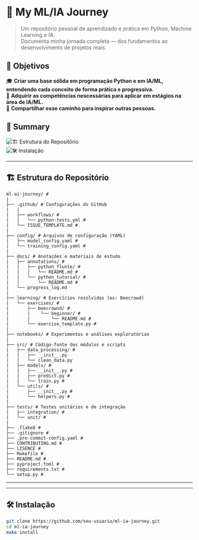# 🐍 My ML/IA Journey

> Um repositório pessoal de aprendizado e prática em Python, Machine Learning e IA.  
> Documenta minha jornada completa — dos fundamentos ao desenvolvimento de projetos reais.

## 🎯 Objetivos

🎓 **Criar uma base sólida em programação Python e em IA/ML, entendendo cada conceito de forma prática e progressiva.**  
💼 **Adquirir as competẽncias nescessárias para aplicar em estágios na área de IA/ML.**  
🌟 **Compartilhar esse caminho para inspirar outras pessoas.**

## 📌 Summary

![🏗️ Estrutura do Repositório](https://github.com/joaohgp-dev/ml-ai-journey/tree/main?tab=readme-ov-file#%EF%B8%8F-estrutura-do-reposit%C3%B3rio)  
![🛠️ Instalação](https://github.com/joaohgp-dev/ml-ai-journey#%EF%B8%8F-instala%C3%A7%C3%A3o)
![]()
![]()

---

## 🏗️ Estrutura do Repositório
```
ml-ai-journey/ #  
|  
├── .github/ # Configurações do GitHub  
|   |  
|   ├── workflows/ #  
|   |   └── python-tests.yml #  
|   └── ISSUE_TEMPLATE.md #  
|  
├── config/ # Arquivos de configuração (YAML)  
|   ├── model_config.yaml #  
|   └── training_config.yaml #  
|  
├── docs/ # Anotações e materiais de estudo  
|   ├── annotations/ #  
|   |   ├── python_flunte/ #  
|   |   |   └── README.md #  
|   |   └── python_tutorial/ #  
|   |       └── README.md #  
|   └── progress_log.md  
|  
├── learning/ # Exercícios resolvidos (ex: Beecrowd)  
|   └── exercises/ #  
|       ├── beecrownd/ #  
|       |    └── beginner/ #  
|       |        └── README.md #  
|       └── exercise_template.py #  
|
├── notebooks/ # Experimentos e análises exploratórias  
|
├── src/ # Código-fonte dos módulos e scripts  
|   ├── data_processing/ #  
|   |   ├── __init__.py  
|   |   └── clean_data.py
|   ├── models/ #
|   |   ├── __init__.py #
|   |   ├── predict.py #
|   |   └── train.py #
|   └── utils/ #
|       ├── __init__.py #
|       └── helpers.py #
|  
├── tests/ # Testes unitários e de integração  
|   ├── integration/ #
|   └── unit/ #
|
├── .flake8 #
├── .gitignore #
├── .pre-commit-config.yaml #
├── CONTRIBUTING.md #
├── LISENCE #
├── Makefile #
├── README.md #
├── pyproject.toml #
├── requirements.txt #
└── setup.py #
```

---

---

## 🛠️ Instalação

```bash
git clone https://github.com/seu-usuario/ml-ia-journey.git
cd ml-ia-journey
make install
```
